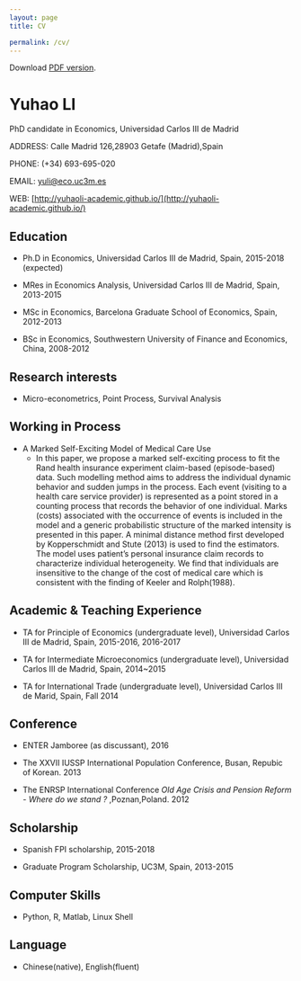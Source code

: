 ```yaml
---
layout: page
title: CV

permalink: /cv/
---
```


Download [PDF version](https://raw.githubusercontent.com/yuhaoli-academic/yuhaoli-academic.github.io/master/YuhaoLI%20-%20CV%20-%202016-05-31.pdf).

# Yuhao LI
PhD candidate in Economics, Universidad Carlos III de Madrid

ADDRESS: Calle Madrid 126,28903 Getafe (Madrid),Spain

PHONE: (+34) 693-695-020

EMAIL: [yuli@eco.uc3m.es](mailto:yuli@eco.uc3m.es)

WEB: [http://yuhaoli-academic.github.io/](http://yuhaoli-academic.github.io/)


## Education

* Ph.D in Economics, Universidad Carlos III de Madrid, Spain, 2015-2018 (expected)

* MRes in Economics Analysis, Universidad Carlos III de Madrid, Spain, 2013-2015

* MSc in Economics, Barcelona Graduate School of Economics, Spain, 2012-2013

* BSc in Economics, Southwestern University of Finance and Economics, China, 2008-2012

## Research interests

* Micro-econometrics, Point Process, Survival Analysis

## Working in Process

* A Marked Self-Exciting Model of Medical Care Use
	* In this paper, we propose a marked self-exciting process to fit the Rand health insurance experiment claim-based (episode-based) data. Such modelling method aims to address the individual dynamic behavior and sudden jumps in the process. Each event (visiting to a health care service provider) is represented as a point stored in a counting process that records the behavior of one individual. Marks (costs) associated with the occurrence of events is included in the model and a generic probabilistic structure of the marked intensity is presented in this paper. A minimal distance method first developed by Kopperschmidt and Stute (2013) is used to find the estimators. The model uses patient’s personal insurance claim records to characterize individual heterogeneity. We find that individuals are insensitive to the change of the cost of medical care which is consistent with the finding of Keeler and Rolph(1988).


## Academic & Teaching Experience

* TA for Principle of Economics (undergraduate level), Universidad Carlos III de Madrid, Spain, 2015-2016, 2016-2017

* TA for Intermediate Microeconomics (undergraduate level), Universidad Carlos III de Madrid, Spain, 2014~2015

* TA for International Trade (undergraduate level), Universidad Carlos III de Marid, Spain, Fall 2014

## Conference

* ENTER Jamboree (as discussant), 2016

* The XXVII IUSSP International Population Conference, Busan, Repubic of Korean. 2013

* The ENRSP International Conference *Old Age Crisis and Pension Reform - Where do we stand ?* ,Poznan,Poland. 2012

## Scholarship

* Spanish FPI scholarship, 2015-2018

* Graduate Program Scholarship, UC3M, Spain, 2013-2015

## Computer Skills

* Python, R, Matlab, Linux Shell

## Language

* Chinese(native), English(fluent)
